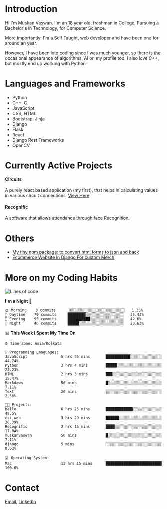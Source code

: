 <!-- - I’m currently working on:
&nbsp;&nbsp;&nbsp;&nbsp;&nbsp;&nbsp; *Circuits*[https://muskanvaswan.github.io/circuits] which, as the name suggests,  is a calculator for solving circuits with ease. This is my first React project
#### I’m currently learning : 
&nbsp;&nbsp;&nbsp;&nbsp;&nbsp;&nbsp; React.js
#### Ask me about:
&nbsp;&nbsp;&nbsp;&nbsp;&nbsp;&nbsp; Anything
#### How to reach me:
&nbsp;&nbsp;&nbsp;&nbsp;&nbsp;&nbsp; Email[mailto:muskanvaswan@gmail.com] LinkedIn[https://www.linkedin.com/in/muskan-vaswan?lipi=urn%3Ali%3Apage%3Ad_flagship3_profile_view_base_contact_details%3B%2FQpdlv5fQ12Ru4DkW2TysA%3D%3D]
#### Pronouns:
&nbsp;&nbsp;&nbsp;&nbsp;&nbsp;&nbsp; Her -->

# Introduction
Hi I'm Muskan Vaswan.
I'm an 18 year old,
freshman in College,
Pursuing a Bachelor's in Technology, for Computer Science.

More Importantly: I'm a Self Taught, web developer and have been one for around an year.

However, I have been into coding since I was much younger, so there is the occasional appearance of algorithms, AI on my profile too. I also love C++, but mostly end up working with Python


# Languages and Frameworks

- Python
- C++, C
- JavaScript
- CSS, HTML 
- Bootstrap, Jinja
- Django
- Flask
- React 
- Django Rest Frameworks
- OpenCV

# Currently Active Projects

#### Circuits
A purely react based application (my first), that helps in calculating values in various circuit connections.
[View Here](https://muskanvaswan.github.io/circuits')

#### Recognific
A software that allows attendance through face Recognition.

# Others
- [My tiny npm package: to convert html forms to json and back](https://www.npmjs.com/package/forms-dynamically)
- [Ecommerce Website in Django For custom Merch](https://merch-commerce.herokuapp.com/)

# More on my Coding Habits

<!--START_SECTION:waka-->
![Lines of code](https://img.shields.io/badge/From%20Hello%20World%20I%27ve%20Written-104703%20lines%20of%20code-blue)

**I'm a Night 🦉** 

```text
🌞 Morning    3 commits      ░░░░░░░░░░░░░░░░░░░░░░░░░   1.35% 
🌆 Daytime    79 commits     ████████░░░░░░░░░░░░░░░░░   35.43% 
🌃 Evening    95 commits     ██████████░░░░░░░░░░░░░░░   42.6% 
🌙 Night      46 commits     █████░░░░░░░░░░░░░░░░░░░░   20.63%

```


📊 **This Week I Spent My Time On** 

```text
⌚︎ Time Zone: Asia/Kolkata

💬 Programming Languages: 
JavaScript               5 hrs 55 mins       ███████████░░░░░░░░░░░░░░   44.74% 
Python                   3 hrs 4 mins        █████░░░░░░░░░░░░░░░░░░░░   23.23% 
HTML                     2 hrs 3 mins        ███░░░░░░░░░░░░░░░░░░░░░░   15.47% 
Markdown                 56 mins             █░░░░░░░░░░░░░░░░░░░░░░░░   7.11% 
Text                     20 mins             ░░░░░░░░░░░░░░░░░░░░░░░░░   2.58%

🐱‍💻 Projects: 
hello                    6 hrs 25 mins       ████████████░░░░░░░░░░░░░   48.5% 
csi_web                  3 hrs 29 mins       ██████░░░░░░░░░░░░░░░░░░░   26.39% 
Recognific               2 hrs 15 mins       ████░░░░░░░░░░░░░░░░░░░░░   17.04% 
muskanvaswan             56 mins             █░░░░░░░░░░░░░░░░░░░░░░░░   7.11% 
django                   5 mins              ░░░░░░░░░░░░░░░░░░░░░░░░░   0.63%

💻 Operating System: 
Mac                      13 hrs 15 mins      █████████████████████████   100.0%

```


<!--END_SECTION:waka-->

# Contact

[Email](mailto:muskanvaswan@gmail.com), [LinkedIn](https://www.linkedin.com/in/muskan-vaswan?lipi=urn%3Ali%3Apage%3Ad_flagship3_profile_view_base_contact_details%3B%2FQpdlv5fQ12Ru4DkW2TysA%3D%3D)



